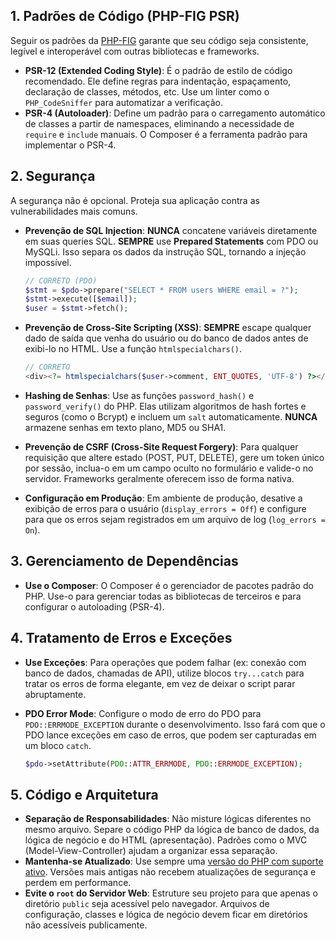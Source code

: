 ## 1. Padrões de Código (PHP-FIG PSR)

Seguir os padrões da [PHP-FIG](https://www.php-fig.org/) garante que seu código seja consistente, legível e interoperável com outras bibliotecas e frameworks.

-   **PSR-12 (Extended Coding Style)**: É o padrão de estilo de código recomendado. Ele define regras para indentação, espaçamento, declaração de classes, métodos, etc. Use um linter como o `PHP_CodeSniffer` para automatizar a verificação.
-   **PSR-4 (Autoloader)**: Define um padrão para o carregamento automático de classes a partir de namespaces, eliminando a necessidade de `require` e `include` manuais. O Composer é a ferramenta padrão para implementar o PSR-4.

## 2. Segurança

A segurança não é opcional. Proteja sua aplicação contra as vulnerabilidades mais comuns.

-   **Prevenção de SQL Injection**: **NUNCA** concatene variáveis diretamente em suas queries SQL. **SEMPRE** use **Prepared Statements** com PDO ou MySQLi. Isso separa os dados da instrução SQL, tornando a injeção impossível.

    ```php
    // CORRETO (PDO)
    $stmt = $pdo->prepare("SELECT * FROM users WHERE email = ?");
    $stmt->execute([$email]);
    $user = $stmt->fetch();
    ```

-   **Prevenção de Cross-Site Scripting (XSS)**: **SEMPRE** escape qualquer dado de saída que venha do usuário ou do banco de dados antes de exibi-lo no HTML. Use a função `htmlspecialchars()`.

    ```php
    // CORRETO
    <div><?= htmlspecialchars($user->comment, ENT_QUOTES, 'UTF-8') ?></div>
    ```

-   **Hashing de Senhas**: Use as funções `password_hash()` e `password_verify()` do PHP. Elas utilizam algoritmos de hash fortes e seguros (como o Bcrypt) e incluem um `salt` automaticamente. **NUNCA** armazene senhas em texto plano, MD5 ou SHA1.

-   **Prevenção de CSRF (Cross-Site Request Forgery)**: Para qualquer requisição que altere estado (POST, PUT, DELETE), gere um token único por sessão, inclua-o em um campo oculto no formulário e valide-o no servidor. Frameworks geralmente oferecem isso de forma nativa.

-   **Configuração em Produção**: Em ambiente de produção, desative a exibição de erros para o usuário (`display_errors = Off`) e configure para que os erros sejam registrados em um arquivo de log (`log_errors = On`).

## 3. Gerenciamento de Dependências

-   **Use o Composer**: O Composer é o gerenciador de pacotes padrão do PHP. Use-o para gerenciar todas as bibliotecas de terceiros e para configurar o autoloading (PSR-4).

## 4. Tratamento de Erros e Exceções

-   **Use Exceções**: Para operações que podem falhar (ex: conexão com banco de dados, chamadas de API), utilize blocos `try...catch` para tratar os erros de forma elegante, em vez de deixar o script parar abruptamente.
-   **PDO Error Mode**: Configure o modo de erro do PDO para `PDO::ERRMODE_EXCEPTION` durante o desenvolvimento. Isso fará com que o PDO lance exceções em caso de erros, que podem ser capturadas em um bloco `catch`.

    ```php
    $pdo->setAttribute(PDO::ATTR_ERRMODE, PDO::ERRMODE_EXCEPTION);
    ```

## 5. Código e Arquitetura

-   **Separação de Responsabilidades**: Não misture lógicas diferentes no mesmo arquivo. Separe o código PHP da lógica de banco de dados, da lógica de negócio e do HTML (apresentação). Padrões como o MVC (Model-View-Controller) ajudam a organizar essa separação.
-   **Mantenha-se Atualizado**: Use sempre uma [versão do PHP com suporte ativo](https://www.php.net/supported-versions.php). Versões mais antigas não recebem atualizações de segurança e perdem em performance.
-   **Evite o `root` do Servidor Web**: Estruture seu projeto para que apenas o diretório `public` seja acessível pelo navegador. Arquivos de configuração, classes e lógica de negócio devem ficar em diretórios não acessíveis publicamente.
